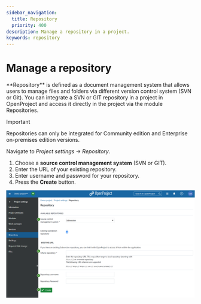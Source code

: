 ```yaml
---
sidebar_navigation:
  title: Repository
  priority: 400
description: Manage a repository in a project.
keywords: repository
---
```

# Manage a repository

<div class="glossary">
**Repository** is defined as a document management system that allows users to manage files and folders via different version control system (SVN or Git).
You can integrate a SVN or GIT repository in a project in OpenProject and access it directly in the project via the module Repositories.
</div>

> [!IMPORTANT]
> Repositories can only be integrated for Community edition and Enterprise on-premises edition versions.

Navigate to *Project settings -> Repository*.

1. Choose a **source control management system** (SVN or GIT).
2. Enter the URL of your existing repository.
3. Enter username and password for your repository.
4. Press the **Create** button.

![Repository settings under project settings in OpenProject](openproject_user_guide_project_settings_repository.png)
